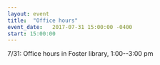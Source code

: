 ```yaml
---
layout: event
title:  "Office hours"
event_date:   2017-07-31 15:00:00 -0400
start: 15:00:00
---
```


7/31: Office hours in Foster library, 1:00--3:00 pm
